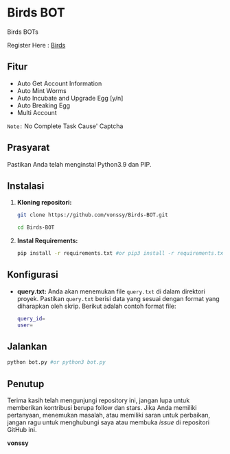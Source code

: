 # Birds BOT
Birds BOTs

Register Here : [Birds](https://t.me/birdx2_bot/birdx?startapp=7143283584)

## Fitur

  - Auto Get Account Information
  - Auto Mint Worms
  - Auto Incubate and Upgrade Egg [y/n]
  - Auto Breaking Egg
  - Multi Account

  `Note:` No Complete Task Cause' Captcha

## Prasyarat

Pastikan Anda telah menginstal Python3.9 dan PIP.

## Instalasi

1. **Kloning repositori:**
   ```bash
   git clone https://github.com/vonssy/Birds-BOT.git
   ```
   ```bash
   cd Birds-BOT
   ```

2. **Instal Requirements:**
   ```bash
   pip install -r requirements.txt #or pip3 install -r requirements.txt
   ```

## Konfigurasi

- **query.txt:** Anda akan menemukan file `query.txt` di dalam direktori proyek. Pastikan `query.txt` berisi data yang sesuai dengan format yang diharapkan oleh skrip. Berikut adalah contoh format file:

  ```bash
  query_id=
  user=
  ```

## Jalankan

```bash
python bot.py #or python3 bot.py
```

## Penutup

Terima kasih telah mengunjungi repository ini, jangan lupa untuk memberikan kontribusi berupa follow dan stars.
Jika Anda memiliki pertanyaan, menemukan masalah, atau memiliki saran untuk perbaikan, jangan ragu untuk menghubungi saya atau membuka *issue* di repositori GitHub ini.

**vonssy**
